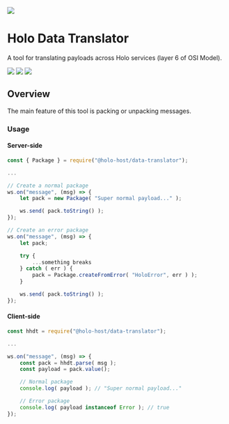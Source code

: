 [![](https://img.shields.io/npm/v/@holo-host/data-translator/latest?style=flat-square)](http://npmjs.com/package/@holo-host/data-translator)

# Holo Data Translator
A tool for translating payloads across Holo services (layer 6 of OSI Model).

[![](https://img.shields.io/github/issues-raw/holo-host/data-translator-js?style=flat-square)](https://github.com/holo-host/data-translator-js/issues)
[![](https://img.shields.io/github/issues-closed-raw/holo-host/data-translator-js?style=flat-square)](https://github.com/holo-host/data-translator-js/issues?q=is%3Aissue+is%3Aclosed)
[![](https://img.shields.io/github/issues-pr-raw/holo-host/data-translator-js?style=flat-square)](https://github.com/holo-host/data-translator-js/pulls)

## Overview
The main feature of this tool is packing or unpacking messages.

### Usage

#### Server-side

```javascript
const { Package } = require("@holo-host/data-translator");

...

// Create a normal package
ws.on("message", (msg) => {
    let pack = new Package( "Super normal payload..." );

    ws.send( pack.toString() );
});

// Create an error package
ws.on("message", (msg) => {
    let pack;

    try {
        ...something breaks
    } catch ( err ) {
        pack = Package.createFromError( "HoloError", err ) );
    }

    ws.send( pack.toString() );
});
```

#### Client-side

```javascript
const hhdt = require("@holo-host/data-translator");

...

ws.on("message", (msg) => {
    const pack = hhdt.parse( msg );
    const payload = pack.value();

    // Normal package
    console.log( payload ); // "Super normal payload..."

    // Error package
    console.log( payload instanceof Error ); // true
});
```
